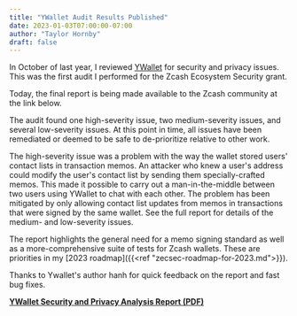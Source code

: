 ```yaml
---
title: "YWallet Audit Results Published"
date: 2023-01-03T07:00:00-07:00
author: "Taylor Hornby"
draft: false
---
```


In October of last year, I reviewed [YWallet](https://ywallet.app/) for security
and privacy issues. This was the first audit I performed for the Zcash Ecosystem
Security grant.

Today, the final report is being made available to the Zcash community at the
link below.

The audit found one high-severity issue, two medium-severity issues, and several
low-severity issues. At this point in time, all issues have been remediated or
deemed to be safe to de-prioritize relative to other work.

The high-severity issue was a problem with the way the wallet stored users'
contact lists in transaction memos. An attacker who knew a user's address could
modify the user's contact list by sending them specially-crafted memos.  This
made it possible to carry out a man-in-the-middle between two users using
YWallet to chat with each other. The problem has been mitigated by only allowing
contact list updates from memos in transactions that were signed by the same
wallet. See the full report for details of the medium- and low-severity issues.

The report highlights the general need for a memo signing standard as well as a
more-comprehensive suite of tests for Zcash wallets. These are priorities in my
[2023 roadmap]({{<ref "zecsec-roadmap-for-2023.md">}}).

Thanks to Ywallet's author hanh for quick feedback on the report and fast bug fixes.

[**YWallet Security and Privacy Analysis Report (PDF)**](/audits/YWalletAuditReport-FINALv3.pdf)
